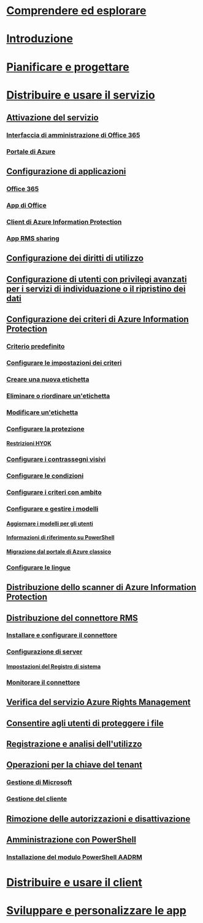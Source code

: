 # [Comprendere ed esplorare](/information-protection/understand-explore/what-is-information-protection)
# [Introduzione](/information-protection/get-started/requirements-azure-rms)
# [Pianificare e progettare](/information-protection/plan-design/deployment-roadmap)
# [Distribuire e usare il servizio](activate-service.md)
## [Attivazione del servizio](activate-service.md)
### [Interfaccia di amministrazione di Office 365](activate-office365.md)
### [Portale di Azure](activate-azure.md)
## [Configurazione di applicazioni](configure-applications.md)
### [Office 365](configure-office365.md)
### [App di Office](configure-office-apps.md)
### [Client di Azure Information Protection](configure-client.md)
### [App RMS sharing](configure-sharing-app.md)
## [Configurazione dei diritti di utilizzo](configure-usage-rights.md)
## [Configurazione di utenti con privilegi avanzati per i servizi di individuazione o il ripristino dei dati](configure-super-users.md)
## [Configurazione dei criteri di Azure Information Protection](configure-policy.md)
### [Criterio predefinito](configure-policy-default.md)
### [Configurare le impostazioni dei criteri](configure-policy-settings.md)
### [Creare una nuova etichetta](configure-policy-new-label.md)
### [Eliminare o riordinare un'etichetta](configure-policy-delete-reorder.md)
### [Modificare un'etichetta](configure-policy-change-label.md)
### [Configurare la protezione](configure-policy-protection.md)
#### [Restrizioni HYOK](configure-adrms-restrictions.md)
### [Configurare i contrassegni visivi](configure-policy-markings.md)
### [Configurare le condizioni](configure-policy-classification.md)
### [Configurare i criteri con ambito](configure-policy-scope.md)
### [Configurare e gestire i modelli](configure-policy-templates.md)
#### [Aggiornare i modelli per gli utenti](refresh-templates.md)
#### [Informazioni di riferimento su PowerShell](configure-templates-with-powershell.md)
#### [Migrazione dal portale di Azure classico](migrate-portal.md)
### [Configurare le lingue](configure-policy-languages.md)
## [Distribuzione dello scanner di Azure Information Protection](deploy-aip-scanner.md)
## [Distribuzione del connettore RMS](deploy-rms-connector.md)
### [Installare e configurare il connettore](install-configure-rms-connector.md)
### [Configurazione di server](configure-servers-rms-connector.md)
#### [Impostazioni del Registro di sistema](rms-connector-registry-settings.md)
### [Monitorare il connettore](monitor-rms-connector.md)
## [Verifica del servizio Azure Rights Management](verify.md)
## [Consentire agli utenti di proteggere i file](help-users.md)
## [Registrazione e analisi dell'utilizzo](log-analyze-usage.md)
## [Operazioni per la chiave del tenant](operations-tenant-key.md)
### [Gestione di Microsoft](operations-microsoft-managed-tenant-key.md)
### [Gestione del cliente](operations-customer-managed-tenant-key.md)
## [Rimozione delle autorizzazioni e disattivazione](decommission-deactivate.md)
## [Amministrazione con PowerShell](administer-powershell.md)
### [Installazione del modulo PowerShell AADRM](install-powershell.md)
# [Distribuire e usare il client](/information-protection/rms-client/use-client)
# [Sviluppare e personalizzare le app](/information-protection/develop/developers-guide)

